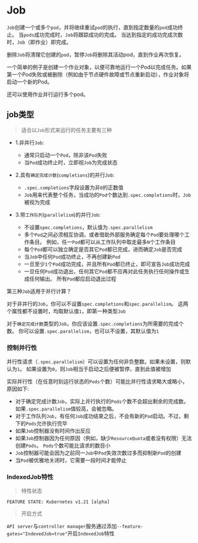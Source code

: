 # Job

`Job`创建一个或多个`pod`，并将继续重试`pod`的执行，直到指定数量的`pod`成功终止。
当`pods`成功完成时，`Job`将跟踪成功的完成。
当达到指定的成功完成次数时，`Job`（即作业）即完成。

删除`Job`将清理它创建的`pod`，暂停`Job`将删除其活动pod，直到作业再次恢复。

一个简单的例子是创建一个作业对象，以便可靠地运行一个Pod以完成任务。如果第一个Pod失败或被删除（例如由于节点硬件故障或节点重新启动），作业对象将启动一个新的Pod。

还可以使用作业并行运行多个pod。

## job类型

> 适合以`Job`形式来运行的任务主要有三种

- 1.非并行`Job`:
    - 通常只启动一个`Pod`，除非该`Pod`失败
    - 当`Pod`成功终止时，立即视`Job`为完成状态
    
- 2.具有`确定完成计数`(`completions`)的并行`Job`:
    - `.spec.completions`字段设置为非`0`的正数值
    - `Job`用来代表整个任务，当成功的`Pod`个数达到`.spec.completions`时，`Job`被视为完成

- 3.带`工作队列`(`parallelism`)的并行`Job`:
    - 不设置`spec.completions`，默认值为`.spec.parallelism`
    - 多个`Pod`之间必须相互协调，或者借助外部服务确定每个`Pod`要处理哪个工作条目。
    例如，任一`Pod`都可以从工作队列中取走最多`N`个工作条目
    - 每个`Pod`都可以独立确定是否其它`Pod`都已完成，进而确定`Job`是否完成
    - 当`Job`中任何`Pod`成功终止，不再创建新`Pod`
    - 一旦至少`1`个`Pod`成功完成，并且所有`Pod`都已终止，即可宣告`Job`成功完成
    - 一旦任何`Pod`成功退出，任何其它`Pod`都不应再对此任务执行任何操作或生成任何输出。
    所有`Pod`都应启动退出过程
    
第三种`Job`适用于并行计算？

对于非并行的`Job`，你可以不设置`spec.completions`和`spec.parallelism`。
这两个属性都不设置时，均取默认值`1`，即第一种类型`Job`

对于`确定完成计数`类型的`Job`，你应该设置`.spec.completions`为所需要的完成个数。
你可以设置`.spec.parallelism`，也可以不设置，其默认值为`1`

### 控制并行性

并行性请求（`.spec.parallelism`）可以设置为任何非负整数。如果未设置，则默认为`1`。
如果设置为`0`，则`Job`相当于启动之后便被暂停，直到此值被增加
    
实际并行性（在任意时刻运行状态的`Pods`个数）可能比并行性请求略大或略小，原因如下:

- 对于确定完成计数`Job`，实际上并行执行的`Pods`个数不会超出剩余的完成数。
如果`.spec.parallelism`值较高，会被忽略。
- 对于工作队列`Job`，有任何`Job`成功结束之后，不会有新的`Pod`启动。不过，剩下的`Pods`允许执行完毕
- 如果`Job`控制器没有时间作出反应
- 如果`Job`控制器因为任何原因（例如，缺少`ResourceQuota`或者没有权限）无法创建`Pods`。 
`Pods`个数可能比请求的数目小
- `Job`控制器可能会因为之前同一`Job`中`Pod`失效次数过多而抑制新`Pod`的创建
- 当`Pod`被优雅地关闭时，它需要一段时间才能停止
  
### IndexedJob特性

> 特性状态

`FEATURE STATE: Kubernetes v1.21 [alpha]`

> 开启方式

`API server`与`controller manager`服务通过添加`--feature-gates="IndexedJob=true"`开启`IndexedJob`特性

